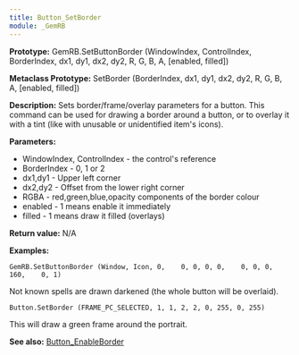 ```yaml
---
title: Button_SetBorder
module: _GemRB
---
```


**Prototype:** GemRB.SetButtonBorder (WindowIndex, ControlIndex, BorderIndex, dx1, dy1, dx2, dy2, R, G, B, A, [enabled, filled])

**Metaclass Prototype:** SetBorder (BorderIndex, dx1, dy1, dx2, dy2, R, G, B, A, [enabled, filled])

**Description:** Sets border/frame/overlay parameters for a button. This 
command can be used for drawing a border around a button, or to overlay 
it with a tint (like with unusable or unidentified item's icons).

**Parameters:** 
  * WindowIndex, ControlIndex - the control's reference
  * BorderIndex - 0, 1 or 2
  * dx1,dy1 - Upper left corner
  * dx2,dy2 - Offset from the lower right corner
  * RGBA - red,green,blue,opacity components of the border colour
  * enabled - 1 means enable it immediately
  * filled - 1 means draw it filled (overlays)

**Return value:** N/A

**Examples:**

    GemRB.SetButtonBorder (Window, Icon, 0,    0, 0, 0, 0,    0, 0, 0, 160,    0, 1)
Not known spells are drawn darkened (the whole button will be overlaid).

    Button.SetBorder (FRAME_PC_SELECTED, 1, 1, 2, 2, 0, 255, 0, 255)
This will draw a green frame around the portrait.

**See also:** [Button_EnableBorder](Button_EnableBorder.md)

